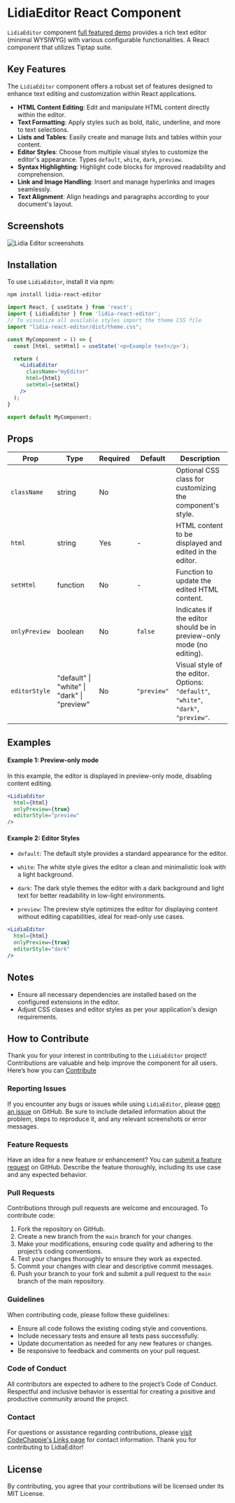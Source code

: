 # LidiaEditor React Component

`LidiaEditor` component [full featured demo](lidia-editor.codechappie.com) provides a rich text editor (minimal WYSIWYG) with various configurable functionalities. A React component that utilizes Tiptap suite.

## Key Features

The `LidiaEditor` component offers a robust set of features designed to enhance text editing and customization within React applications.

- **HTML Content Editing**: Edit and manipulate HTML content directly within the editor.
- **Text Formatting**: Apply styles such as bold, italic, underline, and more to text selections.
- **Lists and Tables**: Easily create and manage lists and tables within your content.
- **Editor Styles**: Choose from multiple visual styles to customize the editor's appearance. Types `default`, `white`, `dark`, `preview`.
- **Syntax Highlighting**: Highlight code blocks for improved readability and comprehension.
- **Link and Image Handling**: Insert and manage hyperlinks and images seamlessly.
- **Text Alignment**: Align headings and paragraphs according to your document's layout.

## Screenshots

![Lidia Editor screenshots](https://i.imgur.com/QONqvIe.png)

## Installation

To use `LidiaEditor`, install it via npm:

```bash
npm install lidia-react-editor
```


```jsx
import React, { useState } from 'react';
import { LidiaEditor } from 'lidia-react-editor';
// To visualize all available styles import the theme CSS file
import "lidia-react-editor/dist/theme.css";

const MyComponent = () => {
  const [html, setHtml] = useState('<p>Example text</p>');

  return (
    <LidiaEditor
      className="myEditor"
      html={html}
      setHtml={setHtml}
    />
  );
}

export default MyComponent;

```

## Props

| Prop          | Type                        | Required | Default       | Description                                                                                      |
|---------------|-----------------------------|----------|---------------|--------------------------------------------------------------------------------------------------|
| `className`   | string                      | No       |             | Optional CSS class for customizing the component's style.                                        |
| `html`        | string                      | Yes      | -             | HTML content to be displayed and edited in the editor.                                            |
| `setHtml`     | function                    | No       | -             | Function to update the edited HTML content.                                                       |
| `onlyPreview` | boolean                     | No       | `false`       | Indicates if the editor should be in preview-only mode (no editing).                              |
| `editorStyle` | "default" \| "white" \| "dark" \| "preview" | No       | `"preview"`   | Visual style of the editor. Options: `"default"`, `"white"`, `"dark"`, `"preview"`.            |


## Examples
#### Example 1: Preview-only mode

In this example, the editor is displayed in preview-only mode, disabling content editing.

```jsx
<LidiaEditor
  html={html}
  onlyPreview={true}
  editorStyle="preview"
/>
```

#### Example 2: Editor Styles

* `default`: The default style provides a standard appearance for the editor.

* `white`: The white style gives the editor a clean and minimalistic look with a light background.

* `dark`: The dark style themes the editor with a dark background and light text for better readability in low-light environments.

* `preview`: The preview style optimizes the editor for displaying content without editing capabilities, ideal for read-only use cases.

```jsx
<LidiaEditor
  html={html}
  onlyPreview={true}
  editorStyle="dark"
/>
```

## Notes
* Ensure all necessary dependencies are installed based on the configured extensions in the editor.
* Adjust CSS classes and editor styles as per your application's design requirements.

## How to Contribute

Thank you for your interest in contributing to the `LidiaEditor` project! Contributions are valuable and help improve the component for all users. Here’s how you can [Contribute](https://github.com/codechappie/lidia-react-editor/blob/main/CONTRIBUTING.md)

### Reporting Issues

If you encounter any bugs or issues while using `LidiaEditor`, please [open an issue](https://github.com/codechappie/lidia-react-editor/issues) on GitHub. Be sure to include detailed information about the problem, steps to reproduce it, and any relevant screenshots or error messages.

### Feature Requests

Have an idea for a new feature or enhancement? You can [submit a feature request](https://github.com/codechappie/lidia-react-editor/pulls) on GitHub. Describe the feature thoroughly, including its use case and any expected behavior.

### Pull Requests

Contributions through pull requests are welcome and encouraged. To contribute code:

1. Fork the repository on GitHub.
2. Create a new branch from the `main` branch for your changes.
3. Make your modifications, ensuring code quality and adhering to the project’s coding conventions.
4. Test your changes thoroughly to ensure they work as expected.
5. Commit your changes with clear and descriptive commit messages.
6. Push your branch to your fork and submit a pull request to the `main` branch of the main repository.

### Guidelines

When contributing code, please follow these guidelines:

- Ensure all code follows the existing coding style and conventions.
- Include necessary tests and ensure all tests pass successfully.
- Update documentation as needed for any new features or changes.
- Be responsive to feedback and comments on your pull request.

### Code of Conduct

All contributors are expected to adhere to the project’s Code of Conduct. Respectful and inclusive behavior is essential for creating a positive and productive community around the project.

### Contact

For questions or assistance regarding contributions, please [visit CodeChappie's Links page](https://www.codechappie.com/enlaces) for contact information. Thank you for contributing to LidiaEditor!


## License
By contributing, you agree that your contributions will be licensed under its MIT License.